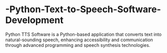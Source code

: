 # -Python-Text-to-Speech-Software-Development
Python TTS Software is a Python-based application that converts text into natural-sounding speech, enhancing accessibility and communication through advanced programming and speech synthesis technologies.
